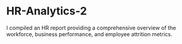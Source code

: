 # HR-Analytics-2
 I compiled an HR report providing a comprehensive overview of the workforce, business performance, and employee attrition metrics.
